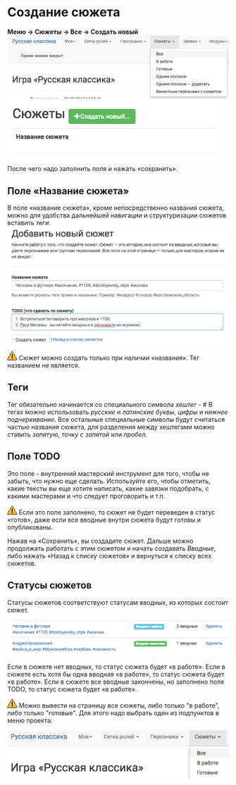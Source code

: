 # Создание сюжета
**Меню → Сюжеты → Все → Создать новый**
![creating-plot](plot-menu.png)
![creating-plot](creating-plot.png)

После чего надо заполнить поля и нажать «сохранить».

## Поле «Название сюжета»
В поле «название сюжета», кроме непосредственно названия сюжета, можно для удобства дальнейшей навигации и структуризации сюжетов вставить *теги*.
![Название сюжета](plot-add-form.png)

![Название сюжета](attention.png) Сюжет можно создать только при наличии «названия». Тег названием не является.


## Теги
Тег обязательно начинается со специального символа _хештег_ - #
В тегах можно использовать *русские* и *латинские буквы*, *цифры* и *нижнее подчеркивание*. Все остальные специальные символы будут считаться частью названия сюжета, для разделения между хештегами можно ставить *запятую*, *точку с запятой* или *пробел*.

## Поле TODO
Это поле - внутренний мастерский инструмент для того, чтобы не забыть, что нужно еще сделать.
Используйте его, чтобы отметить, какие тексты вы еще хотите написать, какие завязки подобрать, с какими мастерами и что следует проговорить и т.п.

![Название сюжета](attention.png) Если это поле заполнено, то сюжет не будет переведен в статус «готов», даже если все вводные внутри сюжета будут готовы и опубликованы.

Нажав на «Сохранить», вы создадите сюжет.
Дальше можно продолжать работать с этим сюжетом и начать создавать *Вводные*, либо нажать «Назад к списку сюжетов» и вернуться к списку всех сюжетов.

## Статусы сюжетов 
Статусы сюжетов соответствуют статусам вводных, из которых состоит сюжет.

![Статусы сюжета](plot-status.png)

Если в сюжете нет вводных, то статус сюжета будет «в работе».
Если в сюжете есть хотя бы одна вводная «в работе», то статус сюжета будет «в работе».
Если в сюжете все вводные закончены, но заполнено поле TODO, то статус сюжета будет «в работе».

![Название сюжета](attention.png) Можно вывести на страницу все сюжеты, либо только "в работе", либо только "готовые". Для этого надо выбрать один из подпунктов в меню проекта:

![Статусы сюжета](plot-status-menu.png)
